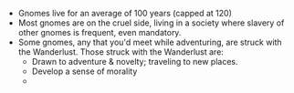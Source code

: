 - Gnomes live for an average of 100 years (capped at 120)
- Most gnomes are on the cruel side, living in a society where slavery of other gnomes is frequent, even mandatory.
- Some gnomes, any that you'd meet while adventuring, are struck with the Wanderlust. Those struck with the Wanderlust are:
    - Drawn to adventure & novelty; traveling to new places.
    - Develop a sense of morality
    - 